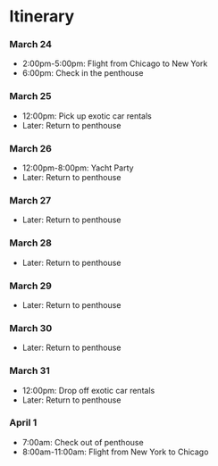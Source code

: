 # Itinerary


### March 24

* 2:00pm-5:00pm: Flight from Chicago to New York
* 6:00pm: Check in the penthouse

### March 25

* 12:00pm: Pick up exotic car rentals
* Later: Return to penthouse

### March 26

* 12:00pm-8:00pm: Yacht Party
* Later: Return to penthouse

### March 27

* Later: Return to penthouse

### March 28

* Later: Return to penthouse

### March 29

* Later: Return to penthouse

### March 30

* Later: Return to penthouse

### March 31

* 12:00pm: Drop off exotic car rentals
* Later: Return to penthouse

### April 1

* 7:00am: Check out of penthouse
* 8:00am-11:00am: Flight from New York to Chicago

